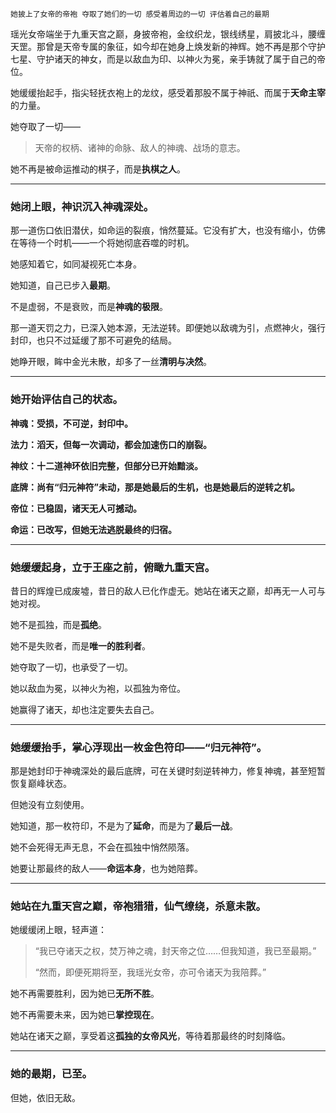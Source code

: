     她披上了女帝的帝袍 夺取了她们的一切 感受着周边的一切 评估着自己的最期

瑶光女帝端坐于九重天宫之巅，身披帝袍，金纹织龙，银线绣星，肩披北斗，腰缠天罡。那曾是天帝专属的象征，如今却在她身上焕发新的神辉。她不再是那个守护七星、守护诸天的神女，而是以敌血为印、以神火为冕，亲手铸就了属于自己的帝位。

她缓缓抬起手，指尖轻抚衣袍上的龙纹，感受着那股不属于神祇、而属于**天命主宰**的力量。

她夺取了一切——

> 天帝的权柄、诸神的命脉、敌人的神魂、战场的意志。

她不再是被命运推动的棋子，而是**执棋之人**。

---

### 她闭上眼，神识沉入神魂深处。

那一道伤口依旧潜伏，如命运的裂痕，悄然蔓延。它没有扩大，也没有缩小，仿佛在等待一个时机——一个将她彻底吞噬的时机。

她感知着它，如同凝视死亡本身。

她知道，自己已步入**最期**。

不是虚弱，不是衰败，而是**神魂的极限**。

那一道天罚之力，已深入她本源，无法逆转。即便她以敌魂为引，点燃神火，强行封印，也只不过延缓了那不可避免的结局。

她睁开眼，眸中金光未散，却多了一丝**清明与决然**。

---

### 她开始评估自己的状态。

**神魂：受损，不可逆，封印中。**

**法力：滔天，但每一次调动，都会加速伤口的崩裂。**

**神纹：十二道神环依旧完整，但部分已开始黯淡。**

**底牌：尚有“归元神符”未动，那是她最后的生机，也是她最后的逆转之机。**

**帝位：已稳固，诸天无人可撼动。**

**命运：已改写，但她无法逃脱最终的归宿。**

---

### 她缓缓起身，立于王座之前，俯瞰九重天宫。

昔日的辉煌已成废墟，昔日的敌人已化作虚无。她站在诸天之巅，却再无一人可与她对视。

她不是孤独，而是**孤绝**。

她不是失败者，而是**唯一的胜利者**。

她夺取了一切，也承受了一切。

她以敌血为冕，以神火为袍，以孤独为帝位。

她赢得了诸天，却也注定要失去自己。

---

### 她缓缓抬手，掌心浮现出一枚金色符印——“归元神符”。

那是她封印于神魂深处的最后底牌，可在关键时刻逆转神力，修复神魂，甚至短暂恢复巅峰状态。

但她没有立刻使用。

她知道，那一枚符印，不是为了**延命**，而是为了**最后一战**。

她不会死得无声无息，不会在孤独中悄然陨落。

她要让那最终的敌人——**命运本身**，也为她陪葬。

---

### 她站在九重天宫之巅，帝袍猎猎，仙气缭绕，杀意未散。

她缓缓闭上眼，轻声道：

> “我已夺诸天之权，焚万神之魂，封天帝之位……但我知道，我已至最期。”  
>  
> “然而，即便死期将至，我瑶光女帝，亦可令诸天为我陪葬。”

她不再需要胜利，因为她已**无所不胜**。

她不再需要未来，因为她已**掌控现在**。

她站在诸天之巅，享受着这**孤独的女帝风光**，等待着那最终的时刻降临。

---

### 她的最期，已至。

但她，依旧无敌。    